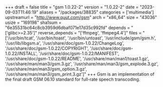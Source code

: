 +++
draft = false
title = "gsm 1.0.22-2"
version = "1.0.22-2"
date = "2023-09-03T11:46:19"
aliases = "/packages/38835"
categories = ['multimedia']
upstreamurl = "http://www.quut.com/gsm"
arch = "x86_64"
size = "43036"
usize = "169198"
sha1sum = "6e35531bc64c8cb3959d6dbaf071e17d35c992fd"
depends = "['glibc>=2.35']"
reverse_depends = "['ffmpeg', 'ffmpeg4.4']"
files = "['/usr/bin/tcat', '/usr/bin/toast', '/usr/bin/untoast', '/usr/include/gsm/gsm.h', '/usr/lib/libgsm.a', '/usr/share/doc/gsm-1.0.22/ChangeLog', '/usr/share/doc/gsm-1.0.22/COPYRIGHT', '/usr/share/doc/gsm-1.0.22/INSTALL', '/usr/share/doc/gsm-1.0.22/MANIFEST', '/usr/share/doc/gsm-1.0.22/README', '/usr/share/man/man1/toast.1.gz', '/usr/share/man/man3/gsm.3.gz', '/usr/share/man/man3/gsm_explode.3.gz', '/usr/share/man/man3/gsm_option.3.gz', '/usr/share/man/man3/gsm_print.3.gz']"
+++
Gsm is an implementation of the final draft GSM 06.10 standard for full-rate speech transcoding.